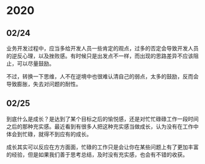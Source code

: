 # 2020

## 02/24

业务开发过程中，应当多给开发人员一些肯定的观点，过多的否定会导致开发人员的逆反心理，以及挫败感。有时候只是出发点不一样，而出现的思路差异不应该阻止，可以尽量鼓励。

不过，转换一下思维，人不在逆境中也很难认清自己的弱点，太多的鼓励，反而会导致膨胀，失去对问题的耐性。

## 02/25

到底什么是成长？是达到了某个目标之后的愉悦感，还是对忙忙碌碌工作一段时间之后的那种充实感。最近看到有很多人把这种充实感当做成长，认为没有在工作中体会到忙碌，就得不到应有的成长。

成长其实可以反应在方方面面，忙碌的工作只是会让你在某些问题上有了更加丰富的经验，但是如果我们善于思考总结，及时没有充实感，也会有不错的收获。